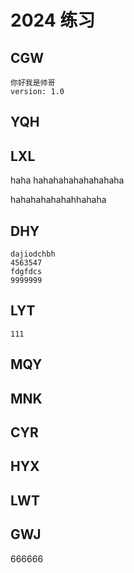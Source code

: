 # 2024 练习

## CGW
    你好我是帅哥
    version: 1.0
## YQH

## LXL

haha hahahahahahahahaha

hahahahahahahhahaha

## DHY
    dajiodchbh
    4563547
    fdgfdcs
    9999999
## LYT

    111

## MQY

## MNK

## CYR

## HYX

## LWT

## GWJ

666666
